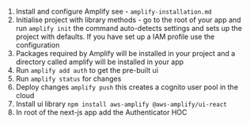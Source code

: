 1. Install and configure Amplify see - `amplify-installation.md`
2. Initialise project with library methods - go to the root of your app and run `amplify init` the command auto-detects settings and sets up the project with defaults. If you have set up a IAM profile use the configuration
3. Packages required by Amplify will be installed in your project and a directory called amplify will be installed in your app
4. Run `amplify add auth` to get the pre-built ui
5. Run `amplify status` for changes
6. Deploy changes `amplify push` this creates a cognito user pool in the cloud
7. Install ui library `npm install aws-amplify @aws-amplify/ui-react`
8. In root of the next-js app add the Authenticator HOC
